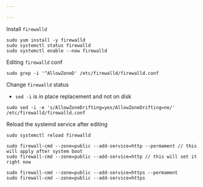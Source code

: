 ```yaml
---

---
```

Install `firewalld`
```
sudo yum install -y firewalld
sudo systemctl status firewalld
sudo systemctl enable --now firewalld
```

Editing `firewalld` conf
```
sudo grep -i '^AllowZoneD' /etc/firewalld/firewalld.conf
```

Change `firewalld` status
- `sed -i` is in place replacement and not on disk
```
sudo sed -i -e 's/AllowZoneDrifting=yes/AllowZoneDrifting=no/' /etc/firewalld/firewalld.conf
```

Reload the systemd service after editing
```
sudo systemctl reload firewalld
```

```
sudo firewall-cmd --zone=public --add-service=http --permament // this will apply after system boot
sudo firewall-cmd --zone=public --add-service=http // this will set it right now

sudo firewall-cmd --zone=public --add-service=https --permament
sudo firewall-cmd --zone=public --add-service=https
```